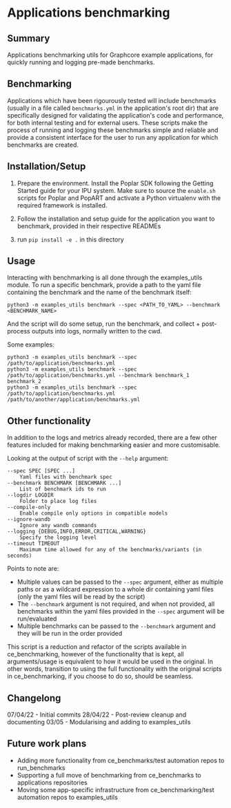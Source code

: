 # Applications benchmarking

## Summary
Applications benchmarking utils for Graphcore example applications, for quickly running and logging pre-made benchmarks.

## Benchmarking
Applications which have been rigourously tested will include benchmarks (usually in a file called `benchmarks.yml` in the application's root dir) that are specifically designed for validating the application's code and performance, for both internal testing and for external users. These scripts make the process of running and logging these benchmarks simple and reliable and provide a consistent interface for the user to run any application for which benchmarks are created.

## Installation/Setup
1. Prepare the environment. Install the Poplar SDK following the Getting Started guide for your IPU system. Make sure to source the `enable.sh` scripts for Poplar and PopART and activate a Python virtualenv with the required framework is installed.

2. Follow the installation and setup guide for the application you want to benchmark, provided in their respective READMEs

3. run `pip install -e .` in this directory

## Usage
Interacting with benchmarking is all done through the examples_utils module. To run a specific benchmark, provide a path to the yaml file containing the benchmark and the name of the benchmark itself:
```
python3 -m examples_utils benchmark --spec <PATH_TO_YAML> --benchmark <BENCHMARK_NAME>
```
And the script will do some setup, run the benchmark, and collect + post-process outputs into logs, normally written to the cwd.

Some examples:
```
python3 -m examples_utils benchmark --spec /path/to/application/benchmarks.yml
python3 -m examples_utils benchmark --spec /path/to/application/benchmarks.yml --benchmark benchmark_1 benchmark_2
python3 -m examples_utils benchmark --spec /path/to/application/benchmarks.yml /path/to/another/application/benchmarks.yml
```

## Other functionality
In addition to the logs and metrics already recorded, there are a few other features included for making benchmarking easier and more customisable. 

Looking at the output of script with the `--help` argument:
```
--spec SPEC [SPEC ...]
    Yaml files with benchmark spec
--benchmark BENCHMARK [BENCHMARK ...]
    List of benchmark ids to run
--logdir LOGDIR
    Folder to place log files
--compile-only
    Enable compile only options in compatible models
--ignore-wandb
    Ignore any wandb commands
--logging {DEBUG,INFO,ERROR,CRITICAL,WARNING}
    Specify the logging level
--timeout TIMEOUT
    Maximum time allowed for any of the benchmarks/variants (in seconds)
```

Points to note are:
- Multiple values can be passed to the `--spec` argument, either as multiple paths or as a wildcard expression to a whole dir containing yaml files (only the yaml files will be read by the script)
- The `--benchmark` argument is not required, and when not provided, all benchmarks within the yaml files provided in the `--spec` argument will be run/evaluated
- Multiple benchmarks can be passed to the `--benchmark` argument and they will be run in the order provided

This script is a reduction and refactor of the scripts available in ce_benchmarking, however of the functionality that is kept, all arguments/usage is equivalent to how it would be used in the original. In other words, transition to using the full functionality with the original scripts in ce_benchmarking, if you choose to do so, should be seamless.
## Changelong
07/04/22 - Initial commits
28/04/22 - Post-review cleanup and documenting
03/05 - Modularising and adding to examples_utils

## Future work plans
- Adding more functionality from ce_benchmarks/test automation repos to run_benchmarks
- Supporting a full move of benchmarking from ce_benchmarks to applications repositories
- Moving some app-specific infrastructure from ce_benchmarking/test automation repos to examples_utils
